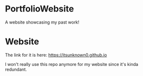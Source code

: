 # PortfolioWebsite

A website showcasing my past work!

# Website

The link for it is here: https://itsunknown0.github.io

I won't really use this repo anymore for my website since it's kinda redundant.
